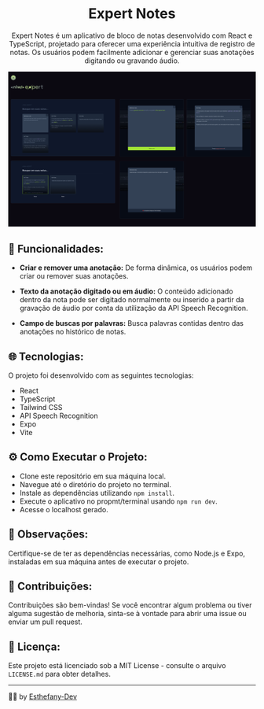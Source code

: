 <h1 align="center">Expert Notes</h1>

<p align="center">Expert Notes é um aplicativo de bloco de notas desenvolvido com React e TypeScript, projetado para oferecer uma experiência intuitiva de registro de notas. Os usuários podem facilmente adicionar e gerenciar suas anotações digitando ou gravando áudio.</p>

<img src="./public/expert-notes-img.png">

<br>

<p align="justify">

## 🚀 Funcionalidades:

- **Criar e remover uma anotação:** De forma dinâmica, os usuários podem criar ou remover suas anotações.

- **Texto da anotação digitado ou em áudio:** O conteúdo adicionado dentro da nota pode ser digitado normalmente ou inserido a partir da gravação de áudio por conta da utilização da API Speech Recognition.

- **Campo de buscas por palavras:** Busca palavras contidas dentro das anotações no histórico de notas.

## 🌐 Tecnologias:

O projeto foi desenvolvido com as seguintes tecnologias:
- React
- TypeScript
- Tailwind CSS
- API Speech Recognition
- Expo
- Vite
  
## ⚙️ Como Executar o Projeto:

- Clone este repositório em sua máquina local.
- Navegue até o diretório do projeto no terminal.
- Instale as dependências utilizando `npm install`.
- Execute o aplicativo no propmt/terminal usando `npm run dev`.
- Acesse o localhost gerado.

## 📝 Observações:
Certifique-se de ter as dependências necessárias, como Node.js e Expo, instaladas em sua máquina antes de executar o projeto.

## 🤝 Contribuições:
Contribuições são bem-vindas! Se você encontrar algum problema ou tiver alguma sugestão de melhoria, sinta-se à vontade para abrir uma issue ou enviar um pull request.

## 📜 Licença:
Este projeto está licenciado sob a MIT License - consulte o arquivo `LICENSE.md` para obter detalhes.
</p>

----
👩‍💻 by [Esthefany-Dev](https://github.com/Esthefany-Dev)
